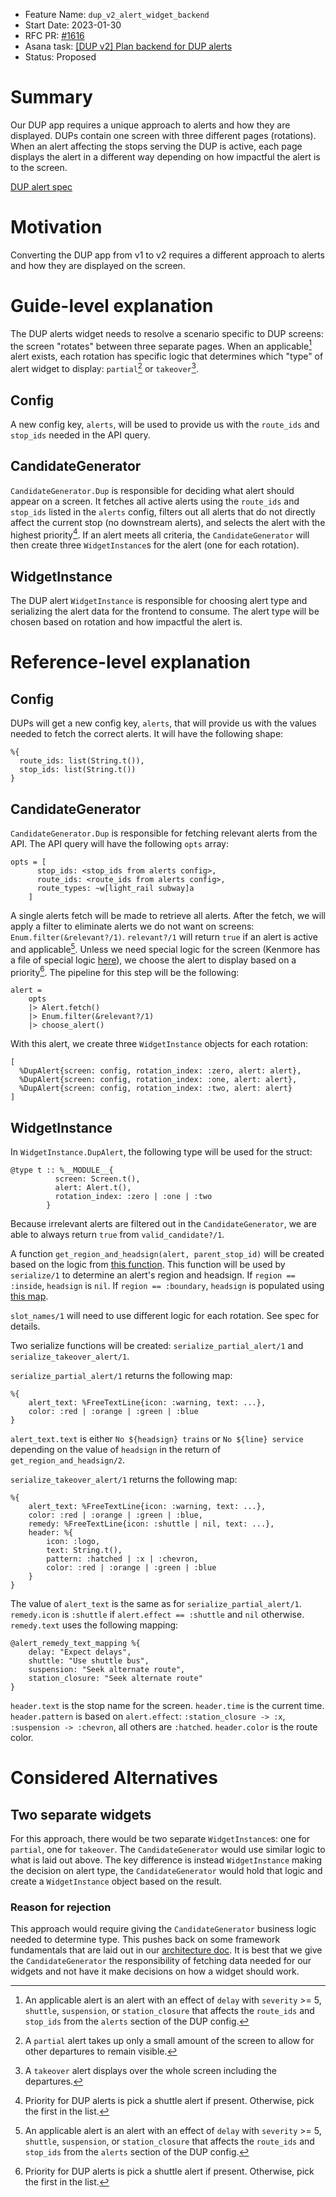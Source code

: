 - Feature Name: `dup_v2_alert_widget_backend`
- Start Date: 2023-01-30
- RFC PR: [#1616](https://github.com/mbta/screens/pull/1616)
- Asana task: [[DUP v2] Plan backend for DUP alerts](https://app.asana.com/0/1185117109217413/1203830054341498/f)
- Status: Proposed

# Summary

[summary]: #summary

Our DUP app requires a unique approach to alerts and how they are displayed. DUPs contain one screen with three different pages (rotations). When an alert affecting the stops serving the DUP is active, each page displays the alert in a different way depending on how impactful the alert is to the screen.

[DUP alert spec](https://www.notion.so/mbta-downtown-crossing/DUP-Alert-Widget-Specification-a82acff850ed4f2eb98a04e5f3e0fe52)

# Motivation

[motivation]: #motivation

Converting the DUP app from v1 to v2 requires a different approach to alerts and how they are displayed on the screen.

# Guide-level explanation

[guide-level-explanation]: #guide-level-explanation

The DUP alerts widget needs to resolve a scenario specific to DUP screens: the screen "rotates" between three separate pages. When an applicable[^1] alert exists, each rotation has specific logic that determines which "type" of alert widget to display: `partial`[^2] or `takeover`[^3].

## Config

A new config key, `alerts`, will be used to provide us with the `route_ids` and `stop_ids` needed in the API query.

## CandidateGenerator

`CandidateGenerator.Dup` is responsible for deciding what alert should appear on a screen. It fetches all active alerts using the `route_ids` and `stop_ids` listed in the `alerts` config, filters out all alerts that do not directly affect the current stop (no downstream alerts), and selects the alert with the highest priority[^4]. If an alert meets all criteria, the `CandidateGenerator` will then create three `WidgetInstance`s for the alert (one for each rotation).

## WidgetInstance

The DUP alert `WidgetInstance` is responsible for choosing alert type and serializing the alert data for the frontend to consume. The alert type will be chosen based on rotation and how impactful the alert is.

# Reference-level explanation

[reference-level-explanation]: #reference-level-explanation

## Config

DUPs will get a new config key, `alerts`, that will provide us with the values needed to fetch the correct alerts. It will have the following shape:

```
%{
  route_ids: list(String.t()),
  stop_ids: list(String.t())
}
```

## CandidateGenerator

`CandidateGenerator.Dup` is responsible for fetching relevant alerts from the API. The API query will have the following `opts` array:

```
opts = [
      stop_ids: <stop_ids from alerts config>,
      route_ids: <route_ids from alerts config>,
      route_types: ~w[light_rail subway]a
    ]
```

A single alerts fetch will be made to retrieve all alerts. After the fetch, we will apply a filter to eliminate alerts we do not want on screens: `Enum.filter(&relevant?/1)`. `relevant?/1` will return `true` if an alert is active and applicable[^1]. Unless we need special logic for the screen (Kenmore has a file of special logic [here](/lib/screens/dup_screen_data/special_cases.ex)), we choose the alert to display based on a priority[^4]. The pipeline for this step will be the following:

```
alert =
    opts
    |> Alert.fetch()
    |> Enum.filter(&relevant?/1)
    |> choose_alert()
```

With this alert, we create three `WidgetInstance` objects for each rotation:

```
[
  %DupAlert{screen: config, rotation_index: :zero, alert: alert},
  %DupAlert{screen: config, rotation_index: :one, alert: alert},
  %DupAlert{screen: config, rotation_index: :two, alert: alert}
]
```

## WidgetInstance

In `WidgetInstance.DupAlert`, the following type will be used for the struct:

```
@type t :: %__MODULE__{
          screen: Screen.t(),
          alert: Alert.t(),
          rotation_index: :zero | :one | :two
        }
```

Because irrelevant alerts are filtered out in the `CandidateGenerator`, we are able to always return `true` from `valid_candidate?/1`.

A function `get_region_and_headsign(alert, parent_stop_id)` will be created based on the logic from [this function](/lib/screens/dup_screen_data/data.ex#L11). This function will be used by `serialize/1` to determine an alert's region and headsign. If `region == :inside`, `headsign` is `nil`. If `region == :boundary`, `headsign` is populated using [this map](/config/config.exs#L86).

`slot_names/1` will need to use different logic for each rotation. See spec for details.

Two serialize functions will be created: `serialize_partial_alert/1` and `serialize_takeover_alert/1`.

`serialize_partial_alert/1` returns the following map:

```
%{
    alert_text: %FreeTextLine{icon: :warning, text: ...},
    color: :red | :orange | :green | :blue
}
```

`alert_text.text` is either `No ${headsign} trains` or `No ${line} service` depending on the value of `headsign` in the return of `get_region_and_headsign/2`.

`serialize_takeover_alert/1` returns the following map:

```
%{
    alert_text: %FreeTextLine{icon: :warning, text: ...},
    color: :red | :orange | :green | :blue,
    remedy: %FreeTextLine{icon: :shuttle | nil, text: ...},
    header: %{
        icon: :logo,
        text: String.t(),
        pattern: :hatched | :x | :chevron,
        color: :red | :orange | :green | :blue
    }
}
```

The value of `alert_text` is the same as for `serialize_partial_alert/1`. `remedy.icon` is `:shuttle` if `alert.effect == :shuttle` and `nil` otherwise. `remedy.text` uses the following mapping:

```
@alert_remedy_text_mapping %{
    delay: "Expect delays",
    shuttle: "Use shuttle bus",
    suspension: "Seek alternate route",
    station_closure: "Seek alternate route"
}
```

`header.text` is the stop name for the screen. `header.time` is the current time. `header.pattern` is based on `alert.effect`: `:station_closure -> :x`, `:suspension -> :chevron`, all others are `:hatched`. `header.color` is the route color.

# Considered Alternatives

## Two separate widgets

For this approach, there would be two separate `WidgetInstance`s: one for `partial`, one for `takeover`. The `CandidateGenerator` would use similar logic to what is laid out above. The key difference is instead `WidgetInstance` making the decision on alert type, the `CandidateGenerator` would hold that logic and create a `WidgetInstance` object based on the result.

### Reason for rejection

This approach would require giving the `CandidateGenerator` business logic needed to determine type. This pushes back on some framework fundamentals that are laid out in our [architecture doc](/docs/architecture/widget_framework.md). It is best that we give the `CandidateGenerator` the responsibility of fetching data needed for our widgets and not have it make decisions on how a widget should work.

[^1]: An applicable alert is an alert with an effect of `delay` with `severity` >= 5, `shuttle`, `suspension`, or `station_closure` that affects the `route_ids` and `stop_ids` from the `alerts` section of the DUP config.
[^2]: A `partial` alert takes up only a small amount of the screen to allow for other departures to remain visible.
[^3]: A `takeover` alert displays over the whole screen including the departures.
[^4]: Priority for DUP alerts is pick a shuttle alert if present. Otherwise, pick the first in the list.
